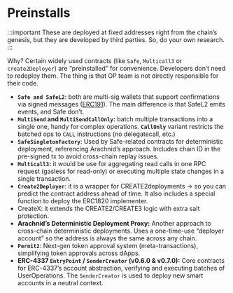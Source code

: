 # Preinstalls

:::important
These are deployed at fixed addresses right from the chain’s genesis, but they are developed by third parties. So, do your own research.
:::

Why? Certain widely used contracts (like `Safe`, `Multicall3` or `create2Deployer`) are “preinstalled” for convenience. Developers don’t need to redeploy them. The thing is that OP team is not directly responsible for their code.

- **`Safe and SafeL2`**: both are multi-sig wallets that support confirmations via signed messages ([ERC191](https://eips.ethereum.org/EIPS/eip-191)). The main difference is that SafeL2 emits events, and Safe don’t.
- **`MultiSend` and `MultiSendCallOnly`:** batch multiple transactions into a single one, handy for complex operations. **`CallOnly`** variant restricts the batched ops to `CALL` instructions (no delegatecall, etc.)
- **`SafeSingletonFactory`**: Used by Safe-related contracts for deterministic deployment, referencing Arachnid’s approach. Includes chain ID in the pre-signed tx to avoid cross-chain replay issues.
- **`Multicall3`:** it would be use for aggregating read calls in one RPC request (gasless for read-only) or executing multiple state changes in a single transaction.
- **`Create2Deployer`**: it is a wrapper for CREATE2deployments → so you can predict the contract address ahead of time. It also includes a special function to deploy the ERC1820 implementer.
- CreateX: it extends the CREATE2/CREATE3 logic with extra salt protection.
- **Arachnid’s Deterministic Deployment Proxy:** Another approach to cross-chain deterministic deployments. Uses a one-time-use “deployer account” so the address is always the same across any chain.
- **`Permit2`**: Next-gen token approval system (meta-transactions), simplifying token approvals across dApps.
- **ERC-4337 `EntryPoint` / `SenderCreator` (v0.6.0 & v0.7.0):** Core contracts for ERC-4337’s account abstraction, verifying and executing batches of UserOperations. The `SenderCreator` is used to deploy new smart accounts in a neutral context.